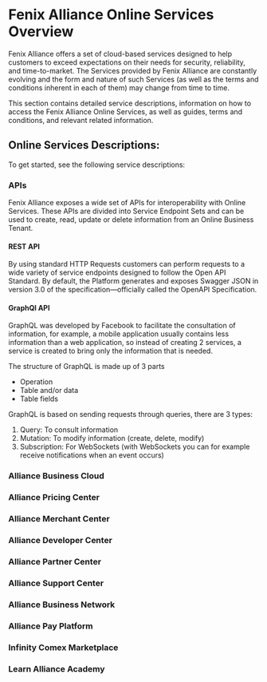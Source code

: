 # Fenix Alliance Online Services Overview

Fenix Alliance offers a set of cloud-based services designed to help customers to exceed expectations on their needs for security, reliability, and time-to-market. The Services provided by Fenix Alliance are constantly evolving and the form and nature of such Services (as well as the terms and conditions inherent in each of them) may change from time to time.

This section contains detailed service descriptions, information on how to access the Fenix Alliance Online Services,  as well as guides, terms and conditions, and relevant related information.

## Online Services Descriptions:
To get started, see the following service descriptions:

### APIs

Fenix Alliance exposes a wide set of APIs for interoperability with Online Services. These APIs are divided into Service Endpoint Sets and can be used to create, read, update or delete information from an Online Business Tenant.

#### REST API

By using standard HTTP Requests customers can perform requests to a wide variety of service endpoints designed to follow the Open API Standard. By default, the Platform generates and exposes Swagger JSON in version 3.0 of the specification—officially called the OpenAPI Specification.

#### GraphQl API
GraphQL was developed by Facebook to facilitate the consultation of information, for example, a mobile application usually contains less information than a web application, so instead of creating 2 services, a service is created to bring only the information that is needed.

The structure of GraphQL is made up of 3 parts
- Operation
- Table and/or data
- Table fields

GraphQL is based on sending requests through queries, there are 3 types:
1. Query: To consult information
1. Mutation: To modify information (create, delete, modify)
1. Subscription: For WebSockets (with WebSockets you can for example receive notifications when an event occurs)

### Alliance Business Cloud
### Alliance Pricing Center
### Alliance Merchant Center
### Alliance Developer Center
### Alliance Partner Center
### Alliance Support Center
### Alliance Business Network
### Alliance Pay Platform
### Infinity Comex Marketplace
### Learn Alliance Academy
